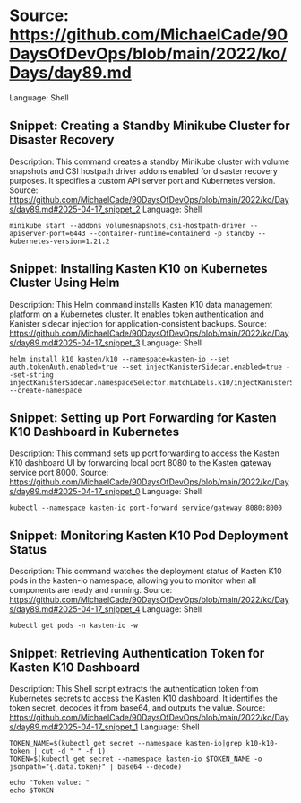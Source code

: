 # Source: https://github.com/MichaelCade/90DaysOfDevOps/blob/main/2022/ko/Days/day89.md
Language: Shell

## Snippet: Creating a Standby Minikube Cluster for Disaster Recovery
Description: This command creates a standby Minikube cluster with volume snapshots and CSI hostpath driver addons enabled for disaster recovery purposes. It specifies a custom API server port and Kubernetes version.
Source: https://github.com/MichaelCade/90DaysOfDevOps/blob/main/2022/ko/Days/day89.md#2025-04-17_snippet_2
Language: Shell

```Shell
minikube start --addons volumesnapshots,csi-hostpath-driver --apiserver-port=6443 --container-runtime=containerd -p standby --kubernetes-version=1.21.2
```

## Snippet: Installing Kasten K10 on Kubernetes Cluster Using Helm
Description: This Helm command installs Kasten K10 data management platform on a Kubernetes cluster. It enables token authentication and Kanister sidecar injection for application-consistent backups.
Source: https://github.com/MichaelCade/90DaysOfDevOps/blob/main/2022/ko/Days/day89.md#2025-04-17_snippet_3
Language: Shell

```Shell
helm install k10 kasten/k10 --namespace=kasten-io --set auth.tokenAuth.enabled=true --set injectKanisterSidecar.enabled=true --set-string injectKanisterSidecar.namespaceSelector.matchLabels.k10/injectKanisterSidecar=true --create-namespace
```

## Snippet: Setting up Port Forwarding for Kasten K10 Dashboard in Kubernetes
Description: This command sets up port forwarding to access the Kasten K10 dashboard UI by forwarding local port 8080 to the Kasten gateway service port 8000.
Source: https://github.com/MichaelCade/90DaysOfDevOps/blob/main/2022/ko/Days/day89.md#2025-04-17_snippet_0
Language: Shell

```Shell
kubectl --namespace kasten-io port-forward service/gateway 8080:8000
```

## Snippet: Monitoring Kasten K10 Pod Deployment Status
Description: This command watches the deployment status of Kasten K10 pods in the kasten-io namespace, allowing you to monitor when all components are ready and running.
Source: https://github.com/MichaelCade/90DaysOfDevOps/blob/main/2022/ko/Days/day89.md#2025-04-17_snippet_4
Language: Shell

```Shell
kubectl get pods -n kasten-io -w
```

## Snippet: Retrieving Authentication Token for Kasten K10 Dashboard
Description: This Shell script extracts the authentication token from Kubernetes secrets to access the Kasten K10 dashboard. It identifies the token secret, decodes it from base64, and outputs the value.
Source: https://github.com/MichaelCade/90DaysOfDevOps/blob/main/2022/ko/Days/day89.md#2025-04-17_snippet_1
Language: Shell

```Shell
TOKEN_NAME=$(kubectl get secret --namespace kasten-io|grep k10-k10-token | cut -d " " -f 1)
TOKEN=$(kubectl get secret --namespace kasten-io $TOKEN_NAME -o jsonpath="{.data.token}" | base64 --decode)

echo "Token value: "
echo $TOKEN
```